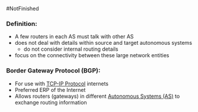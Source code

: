 #NotFinished 
### Definition:
- A few routers in each AS must talk with other AS
- does not deal with details within source and target autonomous systems
	- do not consider internal routing details
- focus on the connectivity between these large network entities
### Border Gateway Protocol (BGP):
- For use with [TCP-IP Protocol](TCP-IP%20Protocol.md) internets
- Preferred ERP of the Internet
- Allows routers (gateways) in different [Autonomous Systems (AS)](Autonomous%20Systems%20(AS).md) to exchange routing information